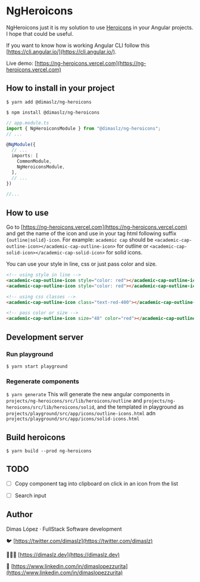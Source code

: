 # NgHeroicons

NgHeroicons just it is my solution to use [Heroicons](https://heroicons.com) in your Angular projects. I hope that could be useful.

If you want to know how is working Angular CLI follow this [https://cli.angular.io/](https://cli.angular.io/).

Live demo: [https://ng-heroicons.vercel.com](https://ng-heroicons.vercel.com)

## How to install in your project
`$ yarn add @dimaslz/ng-heroicons`

`$ npm install @dimaslz/ng-heroicons`

```ts
// app.module.ts
import { NgHeroiconsModule } from "@dimaslz/ng-heroicons";
// ...

@NgModule({
  // ...
  imports: [
    CommonModule,
    NgHeroiconsModule,
  ],
  // ...
})

//...
```

## How to use
Go to [https://ng-heroicons.vercel.com](https://ng-heroicons.vercel.com) and get the name of the icon and use in your tag html following suffix `{outline|solid}-icon`. For example: `academic cap` should be `<academic-cap-outline-icon></academic-cap-outline-icon>` for outline or `<academic-cap-solid-icon></academic-cap-solid-icon>` for solid icons.

You can use your style in line, css or just pass color and size.
```html
<!-- using style in line -->
<academic-cap-outline-icon style="color: red"></academic-cap-outline-icon>
<academic-cap-outline-icon style="color: red"></academic-cap-outline-icon>

<!-- using css classes -->
<academic-cap-outline-icon class="text-red-400"></academic-cap-outline-icon>

<!-- pass color or size -->
<academic-cap-outline-icon size="48" color="red"></academic-cap-outline-icon>

```

## Development server

### Run playground
`$ yarn start playground`

### Regenerate components
`$ yarn generate` This will generate the new angular components in `projects/ng-heroicons/src/lib/heroicons/outline` and `projects/ng-heroicons/src/lib/heroicons/solid`, and the templated in playground as `projects/playground/src/app/icons/outline-icons.html` adn `projects/playground/src/app/icons/solid-icons.html`

## Build heroicons
`$ yarn build --prod ng-heroicons`

## TODO
- [ ] Copy component tag into clipboard on click in an icon from the list
- [ ] Search input


## Author
Dimas López · FullStack Software development

🐦  [https://twitter.com/dimaslz](https://twitter.com/dimaslz)

👨🏻‍💻  [https://dimaslz.dev](https://dimaslz.dev)

📄  [https://www.linkedin.com/in/dimaslopezzurita](https://www.linkedin.com/in/dimaslopezzurita)